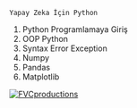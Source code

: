 
```
Yapay Zeka İçin Python
```
1. Python Programlamaya Giriş
2. OOP Python
3. Syntax Error Exception
4. Numpy
5. Pandas
6. Matplotlib

<a href="http://fvcproductions.com"><img src="https://miro.medium.com/max/750/1*QKvQvdo9Lb1YGoCXc7DWKw.jpeg" title="FVCproductions" alt="FVCproductions"></a>

